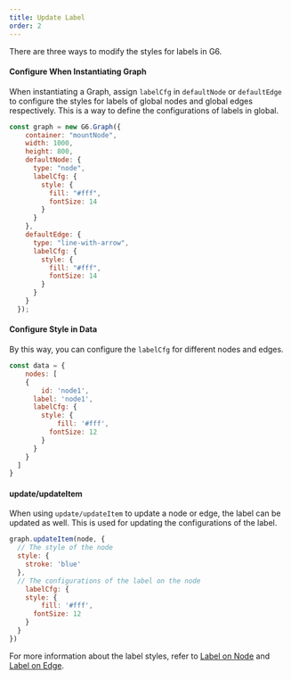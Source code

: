 ```yaml
---
title: Update Label
order: 2
---
```


There are three ways to modify the styles for labels in G6.

#### Configure When Instantiating Graph
When instantiating a Graph, assign `labelCfg` in `defaultNode` or `defaultEdge` to configure the styles for labels of global nodes and global edges respectively. This is a way to define the configurations of labels in global.


```javascript
const graph = new G6.Graph({
    container: "mountNode",
    width: 1000,
    height: 800,
    defaultNode: {
      type: "node",
      labelCfg: {
        style: {
          fill: "#fff",
          fontSize: 14
        }
      }
    },
    defaultEdge: {
      type: "line-with-arrow",
      labelCfg: {
        style: {
          fill: "#fff",
          fontSize: 14
        }
      }
    }
  });
```

#### Configure Style in Data

By this way, you can configure the `labelCfg` for different nodes and edges.

```javascript
const data = {
	nodes: [
    {
    	id: 'node1',
      label: 'node1',
      labelCfg: {
      	style: {
        	fill: '#fff',
          fontSize: 12
        }
      }
    }
  ]
}
```

#### update/updateItem

When using `update/updateItem` to update a node or edge, the label can be updated as well. This is used for updating the configurations of the label.

```javascript
graph.updateItem(node, {
  // The style of the node
  style: {
  	stroke: 'blue'
  },
  // The configurations of the label on the node
	labelCfg: {
  	style: {
    	fill: '#fff',
      fontSize: 12
    }
  }
})
```

For more information about the label styles, refer to [Label on Node](/en/docs/manual/middle/elements/nodes/defaultNode/#label-and-labelcfg) and [Label on Edge](/en/docs/manual/middle/elements/edges/defaultEdge/#label-and-labelcfg).
